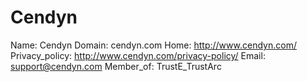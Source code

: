 
# Cendyn

Name: Cendyn
Domain: cendyn.com
Home: http://www.cendyn.com/
Privacy_policy: http://www.cendyn.com/privacy-policy/
Email: support@cendyn.com
Member_of: TrustE_TrustArc
